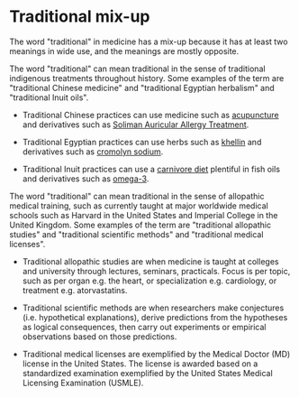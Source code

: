 # Traditional mix-up

The word "traditional" in medicine has a mix-up because it has at least two meanings in wide use, and the meanings are mostly opposite.

The word "traditional" can mean traditional in the sense of traditional indigenous treatments throughout history. Some examples of the term are "traditional Chinese medicine" and "traditional Egyptian herbalism" and "traditional Inuit oils".

* Traditional Chinese practices can use medicine such as [acupuncture](../acupunture/) and derivatives such as [Soliman Auricular Allergy Treatment](../soliman-auricular-allergy-treatment/).

* Traditional Egyptian practices can use herbs such as [khellin](../khellin/) and derivatives such as [cromolyn sodium](../cromolyn-sodium/).

* Traditional Inuit practices can use a [carnivore diet](../carnivore-diet/) plentiful in fish oils and derivatives such as [omega-3](../omega-3/).

The word "traditional" can mean traditional in the sense of allopathic medical training, such as currently taught at major worldwide medical schools such as Harvard in the United States and Imperial College in the United Kingdom. Some examples of the term are "traditional allopathic studies" and "traditional scientific methods" and "traditional medical licenses".

* Traditional allopathic studies are when medicine is taught at colleges and university through lectures, seminars, practicals. Focus is per topic, such as per organ e.g. the heart, or specialization e.g. cardiology, or treatment e.g. atorvastatins.

* Traditional scientific methods are when researchers make conjectures (i.e. hypothetical explanations), derive predictions from the hypotheses as logical consequences, then carry out experiments or empirical observations based on those predictions.

* Traditional medical licenses are exemplified by the Medical Doctor (MD) license in the United States. The license is awarded based on a standardized examination exemplified by the United States Medical Licensing Examination (USMLE).
